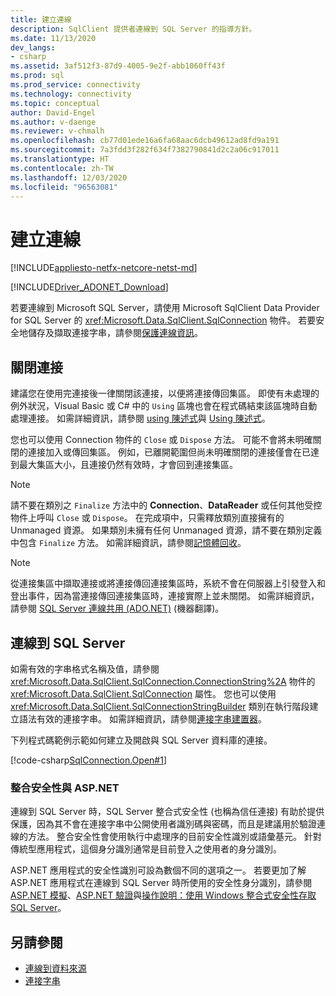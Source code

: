 ```yaml
---
title: 建立連線
description: SqlClient 提供者連線到 SQL Server 的指導方針。
ms.date: 11/13/2020
dev_langs:
- csharp
ms.assetid: 3af512f3-87d9-4005-9e2f-abb1060ff43f
ms.prod: sql
ms.prod_service: connectivity
ms.technology: connectivity
ms.topic: conceptual
author: David-Engel
ms.author: v-daenge
ms.reviewer: v-chmalh
ms.openlocfilehash: cb77d01ede16a6fa68aac6dcb49612ad8fd9a191
ms.sourcegitcommit: 7a3fdd3f282f634f7382790841d2c2a06c917011
ms.translationtype: HT
ms.contentlocale: zh-TW
ms.lasthandoff: 12/03/2020
ms.locfileid: "96563081"
---
```

# <a name="establishing-connection"></a>建立連線

[!INCLUDE[appliesto-netfx-netcore-netst-md](../../includes/appliesto-netfx-netcore-netst-md.md)]

[!INCLUDE[Driver_ADONET_Download](../../includes/driver_adonet_download.md)]

若要連線到 Microsoft SQL Server，請使用 Microsoft SqlClient Data Provider for SQL Server 的 <xref:Microsoft.Data.SqlClient.SqlConnection> 物件。 若要安全地儲存及擷取連接字串，請參閱[保護連線資訊](protecting-connection-information.md)。

## <a name="closing-connections"></a>關閉連接

建議您在使用完連接後一律關閉該連接，以便將連接傳回集區。 即使有未處理的例外狀況，Visual Basic 或 C# 中的 `Using` 區塊也會在程式碼結束該區塊時自動處理連接。 如需詳細資訊，請參閱 [using 陳述式](/dotnet/csharp/language-reference/keywords/using-statement)與 [Using 陳述式](/dotnet/visual-basic/language-reference/statements/using-statement)。

您也可以使用 Connection 物件的 `Close` 或 `Dispose` 方法。 可能不會將未明確關閉的連接加入或傳回集區。 例如，已離開範圍但尚未明確關閉的連接僅會在已達到最大集區大小，且連接仍然有效時，才會回到連接集區。

> [!NOTE]
> 請不要在類別之 `Finalize` 方法中的 **Connection**、**DataReader** 或任何其他受控物件上呼叫 `Close` 或 `Dispose`。 在完成項中，只需釋放類別直接擁有的 Unmanaged 資源。 如果類別未擁有任何 Unmanaged 資源，請不要在類別定義中包含 `Finalize` 方法。 如需詳細資訊，請參閱[記憶體回收](/dotnet/standard/garbage-collection/index)。

> [!NOTE]
> 從連接集區中擷取連接或將連接傳回連接集區時，系統不會在伺服器上引發登入和登出事件，因為當連接傳回連接集區時，連接實際上並未關閉。 如需詳細資訊，請參閱 [SQL Server 連線共用 (ADO.NET)](sql-server-connection-pooling.md) \(機器翻譯\)。

## <a name="connecting-to-sql-server"></a>連線到 SQL Server

如需有效的字串格式名稱及值，請參閱 <xref:Microsoft.Data.SqlClient.SqlConnection.ConnectionString%2A> 物件的 <xref:Microsoft.Data.SqlClient.SqlConnection> 屬性。 您也可以使用 <xref:Microsoft.Data.SqlClient.SqlConnectionStringBuilder> 類別在執行階段建立語法有效的連接字串。 如需詳細資訊，請參閱[連接字串建置器](connection-string-builders.md)。

下列程式碼範例示範如何建立及開啟與 SQL Server 資料庫的連接。

[!code-csharp[SqlConnection.Open#1](~/../sqlclient/doc/samples/SqlConnection_Open.cs#1)]

### <a name="integrated-security-and-aspnet"></a>整合安全性與 ASP.NET

連線到 SQL Server 時，SQL Server 整合式安全性 (也稱為信任連接) 有助於提供保護，因為其不會在連接字串中公開使用者識別碼與密碼，而且是建議用於驗證連線的方法。 整合安全性會使用執行中處理序的目前安全性識別或語彙基元。 針對傳統型應用程式，這個身分識別通常是目前登入之使用者的身分識別。

ASP.NET 應用程式的安全性識別可設為數個不同的選項之一。 若要更加了解 ASP.NET 應用程式在連線到 SQL Server 時所使用的安全性身分識別，請參閱 [ASP.NET 模擬](/previous-versions/aspnet/xh507fc5(v=vs.100))、[ASP.NET 驗證](/previous-versions/aspnet/eeyk640h(v=vs.100))與[操作說明：使用 Windows 整合式安全性存取 SQL Server](/previous-versions/aspnet/bsz5788z(v=vs.100))。

## <a name="see-also"></a>另請參閱

- [連線到資料來源](connecting-to-data-source.md)
- [連接字串](connection-strings.md)
